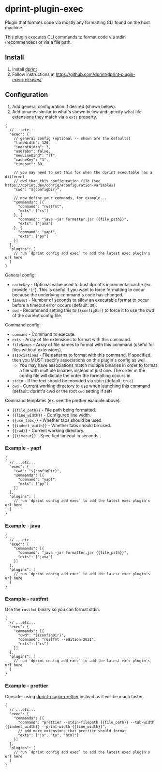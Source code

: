 # dprint-plugin-exec

Plugin that formats code via mostly any formatting CLI found on the host machine.

This plugin executes CLI commands to format code via stdin (recommended) or via a file path.

## Install

1. Install [dprint](https://dprint.dev/install/)
2. Follow instructions at https://github.com/dprint/dprint-plugin-exec/releases/

## Configuration

1. Add general configuration if desired (shown below).
1. Add binaries similar to what's shown below and specify what file extensions they match via a `exts` property.

```jsonc
{
  // ...etc...
  "exec": {
    // general config (optional -- shown are the defaults)
    "lineWidth": 120,
    "indentWidth": 2,
    "useTabs": false,
    "newLineKind": "lf",
    "cacheKey": "1",
    "timeout": 30,

    // you may need to set this for when the dprint executable has a different
    // cwd than this configuration file (see https://dprint.dev/config/#configuration-variables)
    "cwd": "${configDir}",

    // now define your commands, for example...
    "commands": [{
      "command": "rustfmt",
      "exts": ["rs"]
    }, {
      "command": "java -jar formatter.jar {{file_path}}",
      "exts": ["java"]
    }, {
      "command": "yapf",
      "exts": ["py"]
    }]
  },
  "plugins": [
    // run `dprint config add exec` to add the latest exec plugin's url here
  ]
}
```

General config:

- `cacheKey` - Optional value used to bust dprint's incremental cache (ex. provide `"1"`). This is useful if you want to force formatting to occur because the underlying command's code has changed.
- `timeout` - Number of seconds to allow an executable format to occur before a timeout error occurs (default: `30`).
- `cwd` - Recommend setting this to `${configDir}` to force it to use the cwd of the current config file.

Command config:

- `command` - Command to execute.
- `exts` - Array of file extensions to format with this command.
- `fileNames` - Array of file names to format with this command (useful for files without extensions).
- `associations` - File patterns to format with this command. If specified, then you MUST specify associations on this plugin's config as well.
  - You may have associations match multiple binaries in order to format a file with multiple binaries instead of just one. The order in the config file will dictate the order the formatting occurs in.
- `stdin` - If the text should be provided via stdin (default: `true`)
- `cwd` - Current working directory to use when launching this command (default: dprint's cwd or the root `cwd` setting if set)

Command templates (ex. see the prettier example above):

- `{{file_path}}` - File path being formatted.
- `{{line_width}}` - Configured line width.
- `{{use_tabs}}` - Whether tabs should be used.
- `{{indent_width}}` - Whether tabs should be used.
- `{{cwd}}` - Current working directory.
- `{{timeout}}` - Specified timeout in seconds.

### Example - yapf

```jsonc
{
  // ...etc...
  "exec": {
    "cwd": "${configDir}",
    "commands": [{
      "command": "yapf",
      "exts": ["py"]
    }]
  },
  "plugins": [
    // run `dprint config add exec` to add the latest exec plugin's url here
  ]
}
```

### Example - java

```jsonc
{
  // ...etc...
  "exec": {
    "commands": [{
      "command": "java -jar formatter.jar {{file_path}}",
      "exts": ["java"]
    }]
  },
  "plugins": [
    // run `dprint config add exec` to add the latest exec plugin's url here
  ]
}
```

### Example - rustfmt

Use the `rustfmt` binary so you can format stdin.

```jsonc
{
  // ...etc...
  "exec": {
    "commands": [{
      "cwd": "${configDir}",
      "command": "rustfmt --edition 2021",
      "exts": ["rs"]
    }]
  },
  "plugins": [
    // run `dprint config add exec` to add the latest exec plugin's url here
  ]
}
```

### Example - prettier

Consider using [dprint-plugin-prettier](https://dprint.dev/plugins/prettier/) instead as it will be much faster.

```jsonc
{
  // ...etc...
  "exec": {
    "commands": [{
      "command": "prettier --stdin-filepath {{file_path}} --tab-width {{indent_width}} --print-width {{line_width}}",
      // add more extensions that prettier should format
      "exts": ["js", "ts", "html"]
    }]
  },
  "plugins": [
    // run `dprint config add exec` to add the latest exec plugin's url here
  ]
}
```
